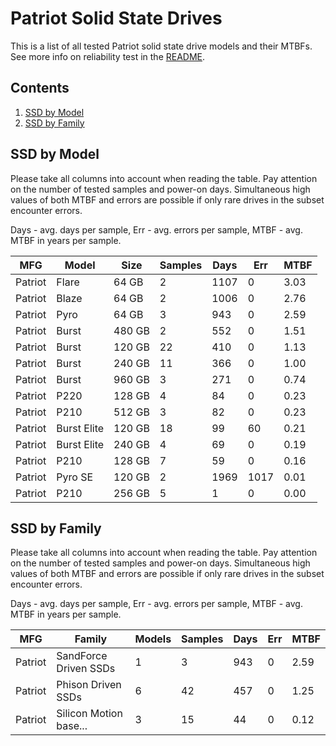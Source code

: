 Patriot Solid State Drives
==========================

This is a list of all tested Patriot solid state drive models and their MTBFs. See
more info on reliability test in the [README](https://github.com/bsdhw/SMART).

Contents
--------

1. [ SSD by Model  ](#ssd-by-model)
2. [ SSD by Family ](#ssd-by-family)

SSD by Model
------------

Please take all columns into account when reading the table. Pay attention on the
number of tested samples and power-on days. Simultaneous high values of both MTBF
and errors are possible if only rare drives in the subset encounter errors.

Days - avg. days per sample,
Err  - avg. errors per sample,
MTBF - avg. MTBF in years per sample.

| MFG       | Model              | Size   | Samples | Days  | Err   | MTBF |
|-----------|--------------------|--------|---------|-------|-------|------|
| Patriot   | Flare              | 64 GB  | 2       | 1107  | 0     | 3.03   |
| Patriot   | Blaze              | 64 GB  | 2       | 1006  | 0     | 2.76   |
| Patriot   | Pyro               | 64 GB  | 3       | 943   | 0     | 2.59   |
| Patriot   | Burst              | 480 GB | 2       | 552   | 0     | 1.51   |
| Patriot   | Burst              | 120 GB | 22      | 410   | 0     | 1.13   |
| Patriot   | Burst              | 240 GB | 11      | 366   | 0     | 1.00   |
| Patriot   | Burst              | 960 GB | 3       | 271   | 0     | 0.74   |
| Patriot   | P220               | 128 GB | 4       | 84    | 0     | 0.23   |
| Patriot   | P210               | 512 GB | 3       | 82    | 0     | 0.23   |
| Patriot   | Burst Elite        | 120 GB | 18      | 99    | 60    | 0.21   |
| Patriot   | Burst Elite        | 240 GB | 4       | 69    | 0     | 0.19   |
| Patriot   | P210               | 128 GB | 7       | 59    | 0     | 0.16   |
| Patriot   | Pyro SE            | 120 GB | 2       | 1969  | 1017  | 0.01   |
| Patriot   | P210               | 256 GB | 5       | 1     | 0     | 0.00   |

SSD by Family
-------------

Please take all columns into account when reading the table. Pay attention on the
number of tested samples and power-on days. Simultaneous high values of both MTBF
and errors are possible if only rare drives in the subset encounter errors.

Days - avg. days per sample,
Err  - avg. errors per sample,
MTBF - avg. MTBF in years per sample.

| MFG       | Family                 | Models | Samples | Days  | Err   | MTBF |
|-----------|------------------------|--------|---------|-------|-------|------|
| Patriot   | SandForce Driven SSDs  | 1      | 3       | 943   | 0     | 2.59   |
| Patriot   | Phison Driven SSDs     | 6      | 42      | 457   | 0     | 1.25   |
| Patriot   | Silicon Motion base... | 3      | 15      | 44    | 0     | 0.12   |
